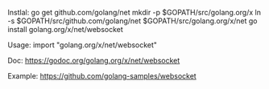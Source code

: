 
Instlal:
  go get github.com/golang/net
  mkdir -p $GOPATH/src/golang.org/x
  ln -s $GOPATH/src/github.com/golang/net $GOPATH/src/golang.org/x/net
  go install golang.org/x/net/websocket


Usage:
  import "golang.org/x/net/websocket"

Doc:
  https://godoc.org/golang.org/x/net/websocket

Example:
  https://github.com/golang-samples/websocket
